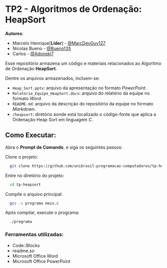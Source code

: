 
# TP2 - Algoritmos de Ordenação: HeapSort

**Autores**:

- Marcelo Henrique[**Líder**] - [@MarcDevGuy127](https://github.com/MarcDevGuy127)
- Nicolas Bueno - [@Bueno135](https://github.com/Bueno135)
- Carlos - [@Adonski7](https://github.com/Adonski7)

Esse repositório armazena um código e materiais relacionados ao Algoritmo de Ordenação **HeapSort**.

Dentre os arquivos armazenados, incluem-se:
- `Heap_Sort.pptx`: arquivo da apresentação no formato _PowerPoint_.
- `Relatorio_Equipe_HeapSort.docx`: arquivo do relatório da equipe no formato _Word_.
- `README.md`: arquivo da descrição do repositório da equipe no formato _Markdown_.
- `/heapsort`: diretório aonde está localizado o código-fonte que  aplica a Ordenação Heap Sort em linguagem _C_.
## Como Executar:

Abra o **Prompt de Comando**, e siga os seguintes passos:

Clone o projeto:

```bash
  git clone https://github.com/unibrasil-programacao-computadores/tp-heapsort
```

Entre no diretório do projeto:

```bash
  cd tp-heapsort
```

Compile o arquivo principal:

```bash
  gcc -o programa main.c
```

Após compilar, execute o programa:

```bash
  ./programa
```

### Ferramentas utilizadas:
- Code::Blocks
- readme.so
- Microsoft Office Word
- Microsoft Office PowerPoint



